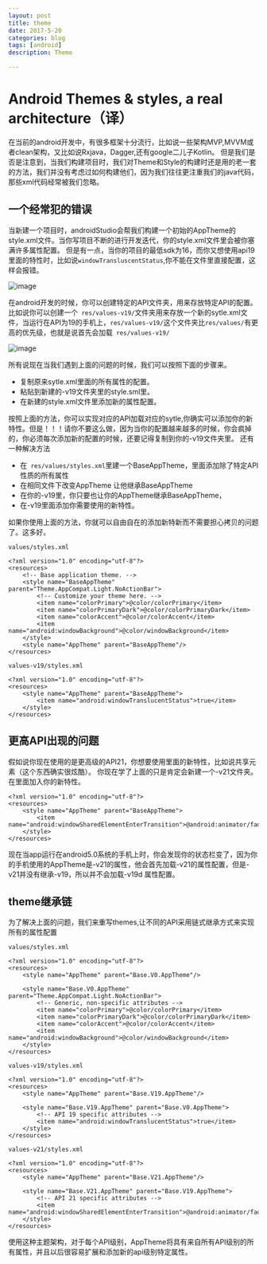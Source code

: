 ```yaml
---
layout: post
title: theme
date: 2017-5-20
categories: blog
tags: [android]
description: Theme

---
```

# Android Themes & styles, a real architecture（译）
在当前的android开发中，有很多框架十分流行，比如说一些架构MVP,MVVM或者clean架构，又比如说Rxjava，Dagger,还有google二儿子Kotlin。
但是我们是否是注意到，当我们构建项目时，我们对Theme和Style的构建时还是用的老一套的方法，我们并没有考虑过如何构建他们，因为我们往往更注重我们的java代码，那些xml代码经常被我们忽略。

## 一个经常犯的错误
当新建一个项目时，androidStudio会帮我们构建一个初始的AppTheme的style.xml文件。当你写项目不断的进行开发迭代，你的style.xml文件里会被你塞满许多属性配置。
但是有一点，当你的项目的最低sdk为16，而你又想使用api19里面的特性时，比如说`windowTransluscentStatus`,你不能在文件里直接配置，这样会报错。

![image](http://blog.octo.com/wp-content/uploads/2017/03/capture-decran-2017-03-31-a-10-33-05-2.png)

在android开发的时候，你可以创建特定的API文件夹，用来存放特定API的配置。比如说你可以创建一个` res/values-v19/`文件夹用来存放一个新的sytle.xml文件，当运行在API为19的手机上，` res/values-v19/ `这个文件夹比` res/values/ `有更高的优先级，也就是说首先会加载` res/values-v19/`

![image](http://blog.octo.com/wp-content/uploads/2017/03/capture-decran-2017-03-31-a-10-36-56.png)

所有说现在当我们遇到上面的问题的时候，我们可以按照下面的步骤来。
* 复制原来sytle.xml里面的所有属性的配置。
* 粘贴到新建的-v19文件夹里的style.sml里。
* 在新建的style.xml文件里添加新的属性配置。

按照上面的方法，你可以实现对应的API加载对应的sytle,你确实可以添加你的新特性。但是！！！请你不要这么做，因为当你的配置越来越多的时候，你会疯掉的，你必须每次添加新的配置的时候，还要记得复制到你的-v19文件夹里。
还有一种解决方法
* 在` res/values/styles.xml`里建一个BaseAppTheme，里面添加除了特定API性质的所有属性
* 在相同文件下改变AppTheme 让他继承BaseAppTheme
* 在你的-v19里，你只要也让你的AppTheme继承BaseAppTheme，
* 在-v19里面添加你需要使用的新特性。

如果你使用上面的方法，你就可以自由自在的添加新特新而不需要担心拷贝的问题了。这多好。

`values/styles.xml`

```
<?xml version="1.0" encoding="utf-8"?>
<resources>
    <!-- Base application theme. -->
    <style name="BaseAppTheme" parent="Theme.AppCompat.Light.NoActionBar">
        <!-- Customize your theme here. -->
        <item name="colorPrimary">@color/colorPrimary</item>
        <item name="colorPrimaryDark">@color/colorPrimaryDark</item>
        <item name="colorAccent">@color/colorAccent</item>
        <item name="android:windowBackground">@color/windowBackground</item>
    </style>
    <style name="AppTheme" parent="BaseAppTheme"/>
</resources>
```

`values-v19/styles.xml`

```
<?xml version="1.0" encoding="utf-8"?>
<resources>
    <style name="AppTheme" parent="BaseAppTheme">
        <item name="android:windowTranslucentStatus">true</item>
    </style>
</resources>
```

## 更高API出现的问题

假如说你现在使用的是更高级的API21，你想要使用里面的新特性，比如说共享元素（这个东西确实很炫酷）。
你现在学了上面的只是肯定会新建一个-v21文件夹。在里面加入你的新特性。

```
<?xml version="1.0" encoding="utf-8"?>
<resources>
    <style name="AppTheme" parent="BaseAppTheme">
        <item name="android:windowSharedElementEnterTransition">@android:animator/fade_in</item>
    </style>
</resources>
```

现在当app运行在android5.0系统的手机上时，你会发现你的状态栏变了，因为你的手机使用的AppTheme是-v21的属性，他会首先加载-v21的属性配置，但是-v21并没有继承-v19，所以并不会加载-v19d 属性配置。

## theme继承链

为了解决上面的问题，我们来重写themes,让不同的API采用链式继承方式来实现所有的属性配置

`values/styles.xml`

```
<?xml version="1.0" encoding="utf-8"?>
<resources>
    <style name="AppTheme" parent="Base.V0.AppTheme"/>

    <style name="Base.V0.AppTheme" parent="Theme.AppCompat.Light.NoActionBar">
        <!-- Generic, non-specific attributes -->
        <item name="colorPrimary">@color/colorPrimary</item>
        <item name="colorPrimaryDark">@color/colorPrimaryDark</item>
        <item name="colorAccent">@color/colorAccent</item>
        <item name="android:windowBackground">@color/windowBackground</item>
    </style>
</resources>
```

`values-v19/styles.xml`

```
<?xml version="1.0" encoding="utf-8"?>
<resources>
    <style name="AppTheme" parent="Base.V19.AppTheme"/>
    
    <style name="Base.V19.AppTheme" parent="Base.V0.AppTheme">
        <!-- API 19 specific attributes -->
        <item name="android:windowTranslucentStatus">true</item>
    </style>
</resources>
```

`values-v21/styles.xml`

```
<?xml version="1.0" encoding="utf-8"?>
<resources>
    <style name="AppTheme" parent="Base.V21.AppTheme"/>
    
    <style name="Base.V21.AppTheme" parent="Base.V19.AppTheme">
        <!-- API 21 specific attributes -->
        <item name="android:windowSharedElementEnterTransition">@android:animator/fade_in</item>
    </style>
</resources>
```

使用这种主题架构，对于每个API级别，AppTheme将具有来自所有API级别的所有属性，并且以后很容易扩展和添加新的api级别特定属性。



